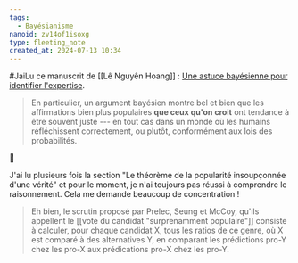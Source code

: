 ```yaml
---
tags:
  - Bayésianisme
nanoid: zv14of1isoxg
type: fleeting_note
created_at: 2024-07-13 10:34
---
```

#JaiLu ce manuscrit de [[Lê Nguyên Hoang]] : [Une astuce bayésienne pour identifier l'expertise](https://github.com/lenhoanglnh/manuscripts/blob/40d99fb6ff119a1c402f46b87ab9752374bb52b4/bayes/55-surprisingly-popular.md).

> En particulier, un argument bayésien montre bel et bien que les affirmations bien plus populaires **que ceux qu'on croit** ont tendance à être souvent juste --- en tout cas dans un monde où les humains réfléchissent correctement, ou plutôt, conformément aux lois des probabilités.

🤔

J'ai lu plusieurs fois la section "Le théorème de la popularité insoupçonnée d'une vérité" et pour le moment, je n'ai toujours pas réussi à comprendre le raisonnement. Cela me demande beaucoup de concentration !

> Eh bien, le scrutin proposé par Prelec, Seung et McCoy, qu'ils appellent le [[vote du candidat "surprenamment populaire"]] consiste à calculer, pour chaque candidat X, tous les ratios de ce genre, où X est comparé à des alternatives Y, en comparant les prédictions pro-Y chez les pro-X aux prédications pro-X chez les pro-Y.
